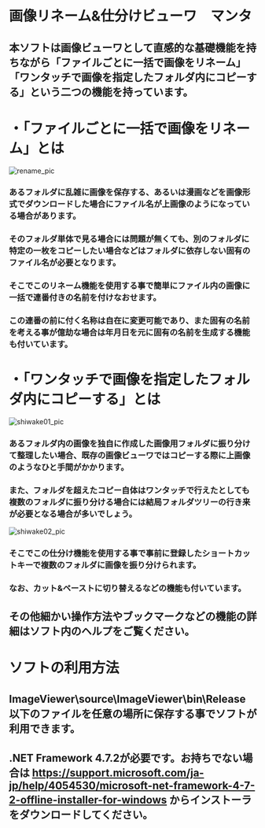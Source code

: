 # 画像リネーム&仕分けビューワ　マンタ

## 本ソフトは画像ビューワとして直感的な基礎機能を持ちながら「ファイルごとに一括で画像をリネーム」「ワンタッチで画像を指定したフォルダ内にコピーする」という二つの機能を持っています。
###
# ・「ファイルごとに一括で画像をリネーム」とは
![rename_pic](https://user-images.githubusercontent.com/51513273/93420385-bf5f8c80-f8e9-11ea-908c-55833d1e98ef.png)
### あるフォルダに乱雑に画像を保存する、あるいは漫画などを画像形式でダウンロードした場合にファイル名が上画像のようになっている場合があります。
### そのフォルダ単体で見る場合には問題が無くても、別のフォルダに特定の一枚をコピーしたい場合などはフォルダに依存しない固有のファイル名が必要となります。
### そこでこのリネーム機能を使用する事で簡単にファイル内の画像に一括で連番付きの名前を付けなおせます。
### この連番の前に付く名称は自在に変更可能であり、また固有の名前を考える事が億劫な場合は年月日を元に固有の名前を生成する機能も付いています。
###
# ・「ワンタッチで画像を指定したフォルダ内にコピーする」とは
![shiwake01_pic](https://user-images.githubusercontent.com/51513273/93420380-be2e5f80-f8e9-11ea-983e-547611f32e96.png)
### あるフォルダ内の画像を独自に作成した画像用フォルダに振り分けて整理したい場合、既存の画像ビューワではコピーする際に上画像のようなひと手間がかかります。
### また、フォルダを超えたコピー自体はワンタッチで行えたとしても複数のフォルダに振り分ける場合には結局フォルダツリーの行き来が必要となる場合が多いでしょう。
![shiwake02_pic](https://user-images.githubusercontent.com/51513273/93420386-bf5f8c80-f8e9-11ea-871a-17bed065884e.png)
### そこでこの仕分け機能を使用する事で事前に登録したショートカットキーで複数のフォルダに画像を振り分けられます。
### なお、カット&ペーストに切り替えるなどの機能も付いています。
###
## その他細かい操作方法やブックマークなどの機能の詳細はソフト内のヘルプをご覧ください。
###
# ソフトの利用方法
## ImageViewer\source\ImageViewer\bin\Release　以下のファイルを任意の場所に保存する事でソフトが利用できます。
## .NET Framework 4.7.2が必要です。お持ちでない場合は https://support.microsoft.com/ja-jp/help/4054530/microsoft-net-framework-4-7-2-offline-installer-for-windows からインストーラをダウンロードしてください。
